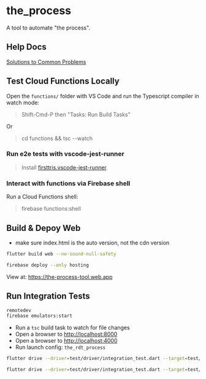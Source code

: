 # the_process

A tool to automate "the process".

## Help Docs

[Solutions to Common Problems](docs/common_problems.md)

## Test Cloud Functions Locally

Open the `functions/` folder with VS Code and run the Typescript compiler in watch mode:

> Shift-Cmd-P then "Tasks: Run Build Tasks"

Or

> cd functions && tsc --watch

### Run e2e tests with vscode-jest-runner

> Install [firsttris.vscode-jest-runner](https://github.com/firsttris/vscode-jest-runner).

### Interact with functions via Firebase shell

Run a Cloud Functions shell:

> firebase functions:shell

## Build & Depoy Web

- make sure index.html is the auto version, not the cdn version

```sh
flutter build web --no-sound-null-safety
```

```sh
firebase deploy --only hosting 
```

View at: <https://the-process-tool.web.app>

## Run Integration Tests

```sh
remotedev
firebase emulators:start
```

- Run a `tsc` build task to watch for file changes
- Open a browser to <http://localhost:8000>
- Open a browser to <http://localhost:4000>
- Run launch config: `the_rdt_process`

```sh
flutter drive --driver=test/driver/integration_test.dart --target=test/sections/3-create-a-section/integration_tests/create_a_section_test.dart -d 
```

```sh
flutter drive --driver=test/driver/integration_test.dart --target=test/sections/3-create-a-section/integration_tests/create_a_section_test.dart -d web-server
```

